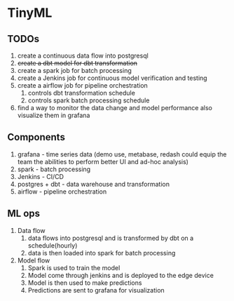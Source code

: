 # TinyML

## TODOs
1. create a continuous data flow into postgresql
2. ~~create a dbt model for dbt transformation~~
3. create a spark job for batch processing
4. create a Jenkins job for continuous model verification and testing
5. create a airflow job for pipeline orchestration
   1. controls dbt transformation schedule
   2. controls spark batch processing schedule
6. find a way to monitor the data change and model performance also visualize them in grafana

## Components
1. grafana - time series data (demo use, metabase, redash could equip the team the abilities to perform better UI and ad-hoc analysis)
2. spark - batch processing
3. Jenkins - CI/CD
4. postgres + dbt - data warehouse and transformation
5. airflow - pipeline orchestration

## ML ops
1. Data flow
   1. data flows into postgresql and is transformed by dbt on a schedule(hourly)
   2. data is then loaded into spark for batch processing
2. Model flow
   1. Spark is used to train the model
   2. Model come through jenkins and is deployed to the edge device
   3. Model is then used to make predictions
   4. Predictions are sent to grafana for visualization